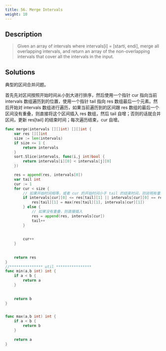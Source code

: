 ```yaml
---
title: 56. Merge Intervals
weight: 10
---
```

## Description

> Given an array of intervals where intervals[i] = [starti, endi], merge all overlapping intervals, and return an array of the non-overlapping intervals that cover all the intervals in the input.


## Solutions

典型的区间合并问题。

首先先对区间按照开始时间从小到大进行排序，然后使用一个指针 cur 指向当前 intervals 数组遍历到的位置，使用一个指针 tail 指向 res 数组最后一个元素。然后开始对 intervals 数组进行遍历，如果当前遍历到的区间跟 res 数组的最后一个区间没有重叠，则直接将这个区间插入 res 数组，然后 tail 自增；否则的话就合并区间，更新 res[tail] 的结束时间；每次遍历结束，cur 自增。
```go
func merge(intervals [][]int) [][]int {
    var res [][]int
	size := len(intervals)
    if size <= 1 {
        return intervals
    }
    sort.Slice(intervals, func(i,j int)bool {
        return intervals[i][0] < intervals[j][0]
    })

    res = append(res, intervals[0])
    var tail int
    cur := 1
    for cur < size {
        // 如果开始时间相等，或者 cur 的开始时间小于 tail 的结束时间，则说明有重叠，则需要合并
        if intervals[cur][0] <= res[tail][1] || intervals[cur][0] == res[tail][0]{
            res[tail][1] = max(res[tail][1], intervals[cur][1])
        } else {
            // 如果没有重叠，则直接插入
            res = append(res, intervals[cur])
            tail++
        }
        
        
        cur++
    }
    
    
    return res
}
//*************** util ****************
func min(a,b int) int {
    if a < b {
        return a
    }
    
    
    return b
}


func max(a,b int) int {
    if a < b {
        return b
    }
    
    return a
}

```

